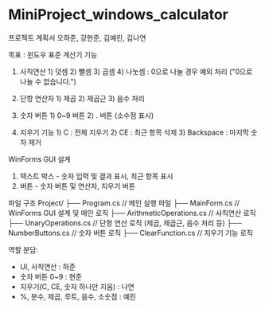 # MiniProject_windows_calculator
프로젝트 계획서
오하준, 강현준, 김예린, 김나연

목표 : 윈도우 표준 계산기
기능
  1. 사칙연산
    1) 덧셈
    2) 뺄셈
    3) 곱셈
    4) 나눗셈 : 0으로 나눌 경우 예외 처리 ("0으로 나눌 수 없습니다.")
     
  2. 단항 연산자
    1) 제곱
    2) 제곱근
    3) 음수 처리
     
  4. 숫자 버튼
    1) 0~9 버튼
    2) . 버튼 (소수점 표시)
     
  5. 지우기 기능
    1) C : 전체 지우기
    2) CE : 최근 항목 삭제
    3) Backspace : 마지막 숫자 제거
     
WinForms GUI 설계
  1. 텍스트 박스
    - 숫자 입력 및 결과 표시, 최근 항목 표시
  2. 버튼
    - 숫자 버튼 및 연산자, 지우기 버튼

파일 구조
Project/
  ├── Program.cs // 메인 실행 파일
  ├── MainForm.cs // WinForms GUI 설계 및 메인 로직
  ├── ArithmeticOperations.cs // 사칙연산 로직
  ├── UnaryOperations.cs // 단항 연산 로직 (제곱, 제곱근, 음수 처리 등)
  ├── NumberButtons.cs // 숫자 버튼 로직
  ├── ClearFunction.cs // 지우기 기능 로직
  
역할 분담:
- UI, 사칙연산 : 하준
- 숫자 버튼 0~9 : 현준
- 지우기(C, CE, 숫자 하나만 지움) : 나연
- %, 분수, 제곱, 루트, 음수, 소숫점 : 예린
